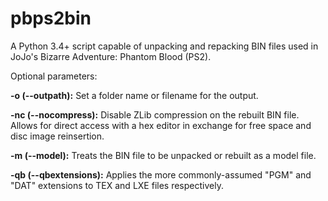 # pbps2bin
A Python 3.4+ script capable of unpacking and repacking BIN files used in JoJo's Bizarre Adventure: Phantom Blood (PS2).

Optional parameters:

**-o (--outpath):** Set a folder name or filename for the output.

**-nc (--nocompress):** Disable ZLib compression on the rebuilt BIN file. Allows for direct access with a hex editor in exchange for free space and disc image reinsertion.

**-m (--model):** Treats the BIN file to be unpacked or rebuilt as a model file.

**-qb (--qbextensions):** Applies the more commonly-assumed "PGM" and "DAT" extensions to TEX and LXE files respectively.
